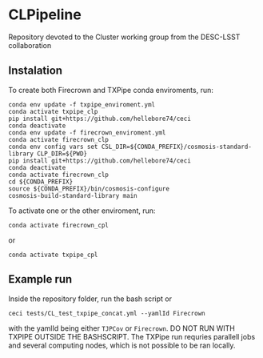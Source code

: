 # CLPipeline
Repository devoted to the Cluster working group from the DESC-LSST collaboration

## Instalation
To create both Firecrown and TXPipe conda enviroments, run: 
```
conda env update -f txpipe_enviroment.yml
conda activate txpipe_clp
pip install git+https://github.com/hellebore74/ceci
conda deactivate
conda env update -f firecrown_enviroment.yml
conda activate firecrown_clp
conda env config vars set CSL_DIR=${CONDA_PREFIX}/cosmosis-standard-library CLP_DIR=${PWD}
pip install git+https://github.com/hellebore74/ceci
conda deactivate
conda activate firecrown_clp
cd ${CONDA_PREFIX}
source ${CONDA_PREFIX}/bin/cosmosis-configure
cosmosis-build-standard-library main
```
To activate one or the other enviroment, run:
```
conda activate firecrown_cpl
```
or
```
conda activate txpipe_cpl
```
## Example run
Inside the repository folder, run the bash script or
```
ceci tests/CL_test_txpipe_concat.yml --yamlId Firecrown
```
with the yamlId being either `TJPCov` or `Firecrown`. DO NOT RUN WITH TXPIPE 
OUTSIDE THE BASHSCRIPT. The TXPipe run requries parallell jobs and several computing
nodes, which is not possible to be ran locally.

